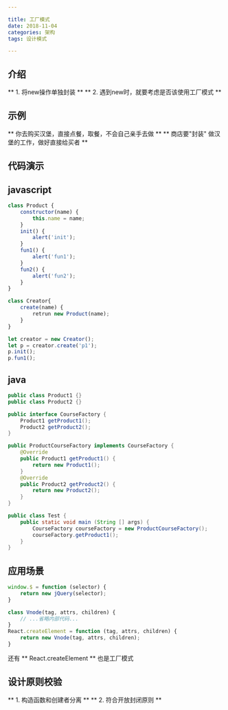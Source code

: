 ```yaml
---

title: 工厂模式
date: 2018-11-04
categories: 架构
tags: 设计模式

---
```


## 介绍
** 1.  将new操作单独封装 **
** 2.  遇到new时，就要考虑是否该使用工厂模式 **

## 示例
** 你去购买汉堡，直接点餐，取餐，不会自己亲手去做 **
** 商店要"封装" 做汉堡的工作，做好直接给买者 **

## 代码演示

## javascript
```javascript
class Product {
	constructor(name) {
		this.name = name;
	}
	init() {
		alert('init');
	}
	fun1() {
	 	alert('fun1');
	}
	fun2() {
		alert('fun2');
	}
}

class Creator{
	create(name) {
		retrun new Product(name);
	}
}

let creator = new Creator();
let p = creator.create('p1');
p.init();
p.fun1();
```

## java
```java
public class Product1 {}
public class Product2 {}

public interface CourseFactory {
	Product1 getProduct1();
	Product2 getProduct2();
}

public ProductCourseFactory implements CourseFactory {
	@Override
	public Product1 getProduct1() {
		return new Product1();
	}
	@Override
	public Product2 getProduct2() {
		return new Product2();
	}
}

public class Test {
	public static void main (String [] args) {
		CourseFactory courseFactory = new ProductCourseFactory();
		courseFactory.getProduct1();
	}
} 
```

## 应用场景
```javascript
window.$ = function (selector) {
	return new jQuery(selector);
}
```
```javascript
class Vnode(tag, attrs, children) {
	// ...省略内部代码...
}
React.createElement = function (tag, attrs, children) {
	return new Vnode(tag, attrs, children);
}
```
还有 ** React.createElement ** 也是工厂模式

## 设计原则校验
** 1.  构造函数和创建者分离 **
** 2.  符合开放封闭原则 **
